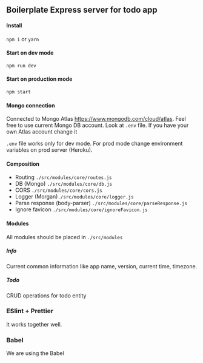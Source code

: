 ## Boilerplate Express server for todo app

#### Install
`npm i` or `yarn`

#### Start on dev mode
`npm run dev`

#### Start on production mode
`npm start`

#### Mongo connection
Connected to Mongo Atlas https://www.mongodb.com/cloud/atlas. 
Feel free to use current Mongo DB account. 
Look at `.env` file. If you have your own Atlas account change it

`.env` file works only for dev mode.
For prod mode change environment variables on prod server (Heroku).

#### Composition
- Routing `./src/modules/core/routes.js`
- DB (Mongo) `./src/modules/core/db.js`
- CORS `./src/modules/core/cors.js`
- Logger (Morgan)`./src/modules/core/logger.js`
- Parse response (body-parser) `./src/modules/core/parseResponse.js`
- Ignore favicon `./src/modules/core/ignoreFavicon.js`

#### Modules
All modules should be placed in `./src/modules`

##### Info
Current common information like app name, version, current time, timezone.

##### Todo
CRUD operations for todo entity

### ESlint + Prettier
It works together well.

### Babel
We are using the Babel
